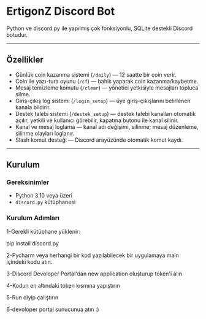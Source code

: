 # ErtigonZ Discord Bot

Python ve discord.py ile yapılmış çok fonksiyonlu, SQLite destekli Discord botudur.

---

## Özellikler

- Günlük coin kazanma sistemi (`/daily`) — 12 saatte bir coin verir.
- Coin ile yazı-tura oyunu (`/cf`) — bahis yaparak coin kazanma/kaybetme.
- Mesaj temizleme komutu (`/clear`) — yönetici yetkisiyle mesajları topluca silme.
- Giriş-çıkış log sistemi (`/login_setup`) — üye giriş-çıkışlarını belirlenen kanala bildirir.
- Destek talebi sistemi (`/destek_setup`) — destek talebi kanalları otomatik açılır, yetkili ve kullanıcı görebilir, kapatma butonu ile kanal silinir.
- Kanal ve mesaj loglama — kanal adı değişimi, silinme; mesaj düzenleme, silinme olayları loglanır.
- Slash komut desteği — Discord arayüzünde otomatik komut kaydı.

---

## Kurulum

### Gereksinimler

- Python 3.10 veya üzeri
- `discord.py` kütüphanesi

### Kurulum Adımları

1-Gerekli kütüphane yüklenir:

  pip install discord.py

2-Pycharm veya herhangi bir kod yazılabilecek bir uygulamaya main içindeki kodu atın.

3-Discord Devoloper Portal'dan new application oluşturup token'i alın

4-Kodun en altındaki token kısmına yapıştırın

5-Run diyip çalıştırın

6-devoloper portal sunucunua atın :)
```bash
